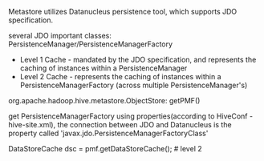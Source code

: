 Metastore utilizes Datanucleus persistence tool, which supports JDO specification.

several JDO important classes: PersistenceManager/PersistenceManagerFactory

* Level 1 Cache - mandated by the JDO specification, and represents the caching of instances within a PersistenceManager
* Level 2 Cache - represents the caching of instances within a PersistenceManagerFactory (across multiple PersistenceManager's)

org.apache.hadoop.hive.metastore.ObjectStore: getPMF() 

get PersistenceManagerFactory using properties(according to HiveConf - hive-site.xml), the connection between JDO and Datanucleus is the property called 'javax.jdo.PersistenceManagerFactoryClass'

DataStoreCache dsc = pmf.getDataStoreCache(); # level 2

